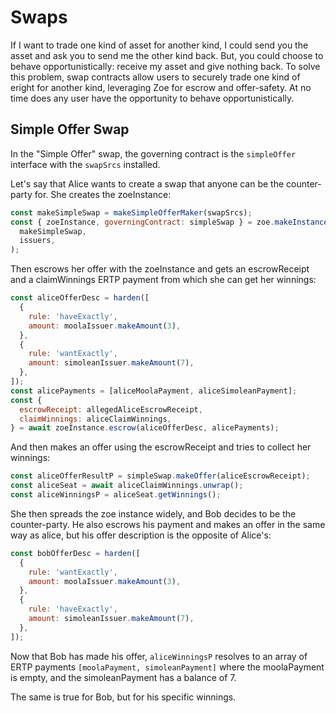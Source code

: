 # Swaps

If I want to trade one kind of asset for another kind, I could send
you the asset and ask you to send me the other kind back. But, you
could choose to behave opportunistically: receive my asset and give
nothing back. To solve this problem, swap contracts allow users to
securely trade one kind of eright for another kind, leveraging Zoe
for escrow and offer-safety. At no time does any user have the
opportunity to behave opportunistically.

## Simple Offer Swap

In the "Simple Offer" swap, the governing contract is the
`simpleOffer` interface with the `swapSrcs` installed. 

Let's say that Alice wants to create a swap that anyone can be the
counter-party for. She creates the zoeInstance:

```js
const makeSimpleSwap = makeSimpleOfferMaker(swapSrcs);
const { zoeInstance, governingContract: simpleSwap } = zoe.makeInstance(
  makeSimpleSwap,
  issuers,
);
```

Then escrows her offer with the zoeInstance and gets an escrowReceipt
and a claimWinnings ERTP payment from which she can get her winnings:

```js
const aliceOfferDesc = harden([
  {
    rule: 'haveExactly',
    amount: moolaIssuer.makeAmount(3),
  },
  {
    rule: 'wantExactly',
    amount: simoleanIssuer.makeAmount(7),
  },
]);
const alicePayments = [aliceMoolaPayment, aliceSimoleanPayment];
const {
  escrowReceipt: allegedAliceEscrowReceipt,
  claimWinnings: aliceClaimWinnings,
} = await zoeInstance.escrow(aliceOfferDesc, alicePayments);
```

And then makes an offer using the escrowReceipt and tries to collect her winnings:

```js
const aliceOfferResultP = simpleSwap.makeOffer(aliceEscrowReceipt);
const aliceSeat = await aliceClaimWinnings.unwrap();
const aliceWinningsP = aliceSeat.getWinnings();

```

She then spreads the zoe instance widely, and Bob decides to be the
counter-party. He also escrows his payment and makes an offer in the
same way as alice, but his offer description is the opposite of Alice's:

```js
const bobOfferDesc = harden([
  {
    rule: 'wantExactly',
    amount: moolaIssuer.makeAmount(3),
  },
  {
    rule: 'haveExactly',
    amount: simoleanIssuer.makeAmount(7),
  },
]);
```

Now that Bob has made his offer, `aliceWinningsP` resolves to an array
of ERTP payments `[moolaPayment, simoleanPayment]` where the
moolaPayment is empty, and the simoleanPayment has a balance of 7. 

The same is true for Bob, but for his specific winnings.
